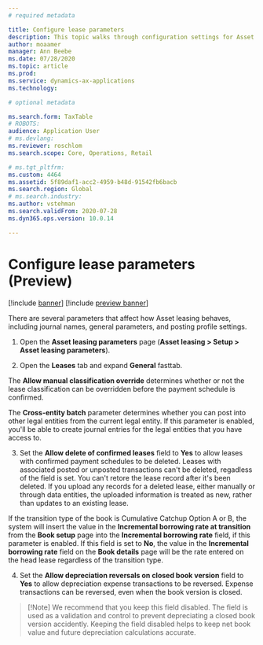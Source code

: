 ```yaml
---
# required metadata

title: Configure lease parameters
description: This topic walks through configuration settings for Asset leasing, such as security information and accounting settings.
author: moaamer
manager: Ann Beebe
ms.date: 07/28/2020
ms.topic: article
ms.prod: 
ms.service: dynamics-ax-applications
ms.technology: 

# optional metadata

ms.search.form: TaxTable
# ROBOTS: 
audience: Application User
# ms.devlang: 
ms.reviewer: roschlom
ms.search.scope: Core, Operations, Retail

# ms.tgt_pltfrm: 
ms.custom: 4464
ms.assetid: 5f89daf1-acc2-4959-b48d-91542fb6bacb
ms.search.region: Global
# ms.search.industry: 
ms.author: vstehman
ms.search.validFrom: 2020-07-28
ms.dyn365.ops.version: 10.0.14

---
```


# Configure lease parameters (Preview)

[!include [banner](../includes/banner.md)]
[!include [preview banner](../includes/preview-banner.md)]

There are several parameters that affect how Asset leasing behaves, including journal names, general parameters, and posting profile settings.

1.	Open the **Asset leasing parameters** page (**Asset leasing > Setup > Asset leasing parameters**).

2.	Open the **Leases** tab and expand **General** fasttab. 

   The **Allow manual classification override** determines whether or not the lease classification can be overridden before the payment schedule is confirmed.

   The **Cross-entity batch** parameter determines whether you can post into other legal entities from the current legal entity. If this parameter is enabled, you'll be able to create journal entries for the legal entities that you have access to.

3.	Set the **Allow delete of confirmed leases** field to **Yes** to allow leases with confirmed payment schedules to be deleted. Leases with associated posted or unposted transactions can't be deleted, regadless of the field is set. You can't retore the lease record after it's been deleted. If you upload any records for a deleted lease, either manually or through data entities, the uploaded information is treated as new, rather than updates to an existing lease.

   If the transition type of the book is Cumulative Catchup Option A or B, the system will insert the value in the **Incremental borrowing rate at transition** from the **Book setup** page into the **Incremental borrowing rate** field, if this parameter is enabled. If this field is set to **No**, the value in the **Incremental borrowing rate** field on the **Book details** page will be the rate entered on the head lease regardless of the transition type.

4.	Set the **Allow depreciation reversals on closed book version** field to **Yes** to allow depreciation expense transactions to be reversed. Expense transactions can be reversed, even when the book version is closed.
 	
 >  [!Note]
 >  We recommend that you keep this field disabled. The field is used as a validation and control to prevent depreciating a closed book version accidently. Keeping the field disabled helps to keep net book value and future depreciation calculations accurate.


